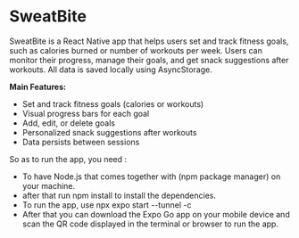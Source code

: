 # SweatBite

SweatBite is a React Native app that helps users set and track fitness goals, such as calories burned or number of workouts per week. Users can monitor their progress, manage their goals, and get snack suggestions after workouts. All data is saved locally using AsyncStorage.

**Main Features:**
- Set and track fitness goals (calories or workouts)
- Visual progress bars for each goal
- Add, edit, or delete goals
- Personalized snack suggestions after workouts
- Data persists between sessions

So as to run the app, you need :

- To have Node.js that comes together with (npm package manager) on your machine.
- after that run npm install to install the dependencies.
- To run the app, use npx expo start --tunnel -c
- After that you can download the Expo Go app on your mobile device and scan the QR code displayed in the terminal or browser to run the app.